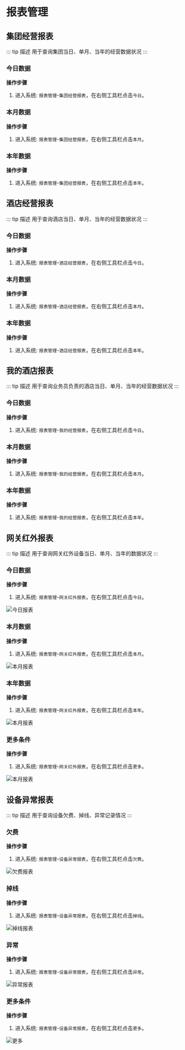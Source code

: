 # 报表管理

## 集团经营报表

::: tip 描述
用于查询集团当日、单月、当年的经营数据状况
:::

### 今日数据

**操作步骤**

1. 进入系统: `报表管理`-`集团经营报表`，在右侧工具栏点击`今日`。

<!-- ![今日报表](./images/report/report-nowaday.png) -->

### 本月数据

**操作步骤**

1. 进入系统: `报表管理`-`集团经营报表`，在右侧工具栏点击`本月`。

<!-- ![本月报表](./images/report/report-nowaday.png) -->

### 本年数据

**操作步骤**

1. 进入系统: `报表管理`-`集团经营报表`，在右侧工具栏点击`本年`。

<!-- ![本月报表](./images/report/report-nowaday.png) -->

## 酒店经营报表

::: tip 描述
用于查询酒店当日、单月、当年的经营数据状况
:::

### 今日数据

**操作步骤**

1. 进入系统: `报表管理`-`酒店经营报表`，在右侧工具栏点击`今日`。

<!-- ![今日报表](./images/report/report-nowaday.png) -->

### 本月数据

**操作步骤**

1. 进入系统: `报表管理`-`酒店经营报表`，在右侧工具栏点击`本月`。

<!-- ![本月报表](./images/report/report-nowaday.png) -->

### 本年数据

**操作步骤**

1. 进入系统: `报表管理`-`酒店经营报表`，在右侧工具栏点击`本年`。

<!-- ![本月报表](./images/report/report-nowaday.png) -->

## 我的酒店报表

::: tip 描述
用于查询业务员负责的酒店当日、单月、当年的经营数据状况
:::

### 今日数据

**操作步骤**

1. 进入系统: `报表管理`-`我的经营报表`，在右侧工具栏点击`今日`。

<!-- ![今日报表](./images/report/report-nowaday.png) -->

### 本月数据

**操作步骤**

1. 进入系统: `报表管理`-`我的经营报表`，在右侧工具栏点击`本月`。

<!-- ![本月报表](./images/report/report-nowaday.png) -->

### 本年数据

**操作步骤**

1. 进入系统: `报表管理`-`我的经营报表`，在右侧工具栏点击`本年`。

<!-- ![本月报表](./images/report/report-nowaday.png) -->

## 网关红外报表

::: tip 描述
用于查询网关红外设备当日、单月、当年的数据状况
:::

### 今日数据

**操作步骤**

1. 进入系统: `报表管理`-`网关红外报表`，在右侧工具栏点击`今日`。

![今日报表](./images/report/device-nowaday.png)

### 本月数据

**操作步骤**

1. 进入系统: `报表管理`-`网关红外报表`，在右侧工具栏点击`本月`。

![本月报表](./images/report/device-month.png)

### 本年数据

**操作步骤**

1. 进入系统: `报表管理`-`网关红外报表`，在右侧工具栏点击`本年`。

![本月报表](./images/report/device-year.png)

### 更多条件

**操作步骤**

1. 进入系统: `报表管理`-`网关红外报表`，在右侧工具栏点击`更多`。

![本月报表](./images/report/device-more.png)

## 设备异常报表

::: tip 描述
用于查询设备欠费、掉线、异常记录情况
:::

### 欠费

**操作步骤**

1. 进入系统: `报表管理`-`设备异常报表`，在右侧工具栏点击`欠费`。

![欠费报表](./images/report/exception-charge.png)

### 掉线

**操作步骤**

1. 进入系统: `报表管理`-`设备异常报表`，在右侧工具栏点击`掉线`。

![掉线报表](./images/report/exception-offline.png)

### 异常

**操作步骤**

1. 进入系统: `报表管理`-`设备异常报表`，在右侧工具栏点击`异常`。

![异常报表](./images/report/exception-error.png)

### 更多条件

**操作步骤**

1. 进入系统: `报表管理`-`设备异常报表`，在右侧工具栏点击`更多`。

![更多](./images/report/exception-more.png)
